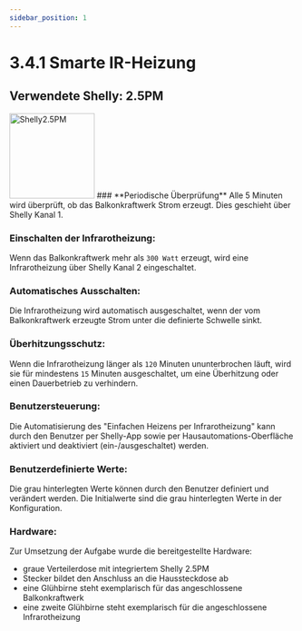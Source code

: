 ```yaml
---
sidebar_position: 1
---
```


# 3.4.1 Smarte IR-Heizung
## Verwendete Shelly: 2.5PM 
<img src="/img/shelly25.png" alt="Shelly2.5PM" width="150"/>
### **Periodische Überprüfung**
Alle 5 Minuten wird überprüft, ob das Balkonkraftwerk Strom erzeugt. Dies geschieht über Shelly Kanal 1.

### **Einschalten der Infrarotheizung**: 
Wenn das Balkonkraftwerk mehr als `300 Watt` erzeugt, wird eine Infrarotheizung über Shelly Kanal 2 eingeschaltet.

### **Automatisches Ausschalten**: 
Die Infrarotheizung wird automatisch ausgeschaltet, wenn der vom Balkonkraftwerk erzeugte Strom unter die definierte Schwelle sinkt.

### **Überhitzungsschutz**: 
Wenn die Infrarotheizung länger als `120` Minuten ununterbrochen läuft, wird sie für mindestens `15` Minuten ausgeschaltet, um eine Überhitzung oder einen Dauerbetrieb zu verhindern.

### **Benutzersteuerung**: 
Die Automatisierung des "Einfachen Heizens per Infrarotheizung" kann durch den Benutzer per Shelly-App sowie per Hausautomations-Oberfläche aktiviert und deaktiviert (ein-/ausgeschaltet) werden.

### **Benutzerdefinierte Werte**: 
Die grau hinterlegten Werte können durch den Benutzer definiert und verändert werden. Die Initialwerte sind die grau hinterlegten Werte in der Konfiguration.

### **Hardware**: 
Zur Umsetzung der Aufgabe wurde die bereitgestellte Hardware:
- graue Verteilerdose mit integriertem Shelly 2.5PM 
- Stecker bildet den Anschluss an die Haussteckdose ab
- eine Glühbirne steht exemplarisch für das angeschlossene Balkonkraftwerk
- eine zweite Glühbirne steht exemplarisch für die angeschlossene Infrarotheizung